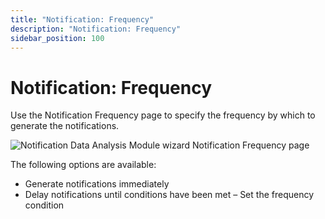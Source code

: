 ```yaml
---
title: "Notification: Frequency"
description: "Notification: Frequency"
sidebar_position: 100
---
```


# Notification: Frequency

Use the Notification Frequency page to specify the frequency by which to generate the notifications.

![Notification Data Analysis Module wizard Notification Frequency page](/images/accessanalyzer/11.6/admin/analysis/notification/frequency.webp)

The following options are available:

- Generate notifications immediately
- Delay notifications until conditions have been met – Set the frequency condition
